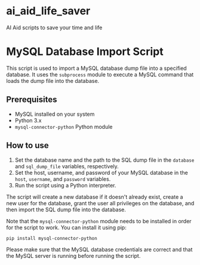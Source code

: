 # ai_aid_life_saver
AI Aid scripts to save your time and life

# MySQL Database Import Script

This script is used to import a MySQL database dump file into a specified database. It uses the `subprocess` module to execute a MySQL command that loads the dump file into the database. 

## Prerequisites
- MySQL installed on your system
- Python 3.x
- `mysql-connector-python` Python module

## How to use
1. Set the database name and the path to the SQL dump file in the `database` and `sql_dump_file` variables, respectively.
2. Set the host, username, and password of your MySQL database in the `host`, `username`, and `password` variables.
3. Run the script using a Python interpreter.

The script will create a new database if it doesn't already exist, create a new user for the database, grant the user all privileges on the database, and then import the SQL dump file into the database.

Note that the `mysql-connector-python` module needs to be installed in order for the script to work. You can install it using pip:

```
pip install mysql-connector-python
```


Please make sure that the MySQL database credentials are correct and that the MySQL server is running before running the script.
